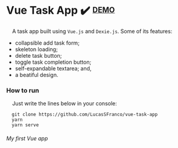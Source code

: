 # Vue Task App ✔️ <sup><sub>[DEMO](https://606246d120b6d4000745fe0e--angry-nobel-17e7b9.netlify.app/)</sub></sup>

&nbsp;&nbsp;&nbsp;&nbsp;A task app built using `Vue.js` and `Dexie.js`. Some of its features:
  - collapsible add task form;
  - skeleton loading;
  - delete task button;
  - toggle task completion button;
  - self-expandable textarea; and,
  - a beatiful design.  
  
### How to run
&nbsp;&nbsp;&nbsp;&nbsp;Just write the lines below in your console:
```
  git clone https://github.com/LucasSFranco/vue-task-app
  yarn
  yarn serve
```

###### My first Vue app
